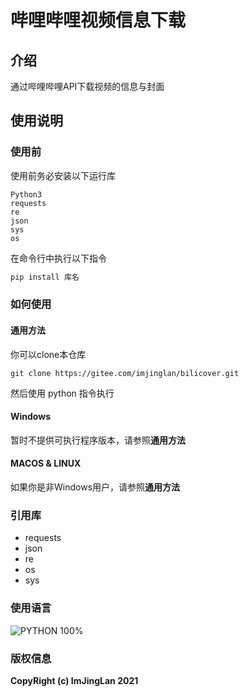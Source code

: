 # 哔哩哔哩视频信息下载

## 介绍
通过哔哩哔哩API下载视频的信息与封面

## 使用说明

### 使用前

使用前务必安装以下运行库

```
Python3
requests
re
json
sys
os
```

在命令行中执行以下指令

```python
pip install 库名
```



### 如何使用

#### 通用方法

你可以clone本仓库

```shell
git clone https://gitee.com/imjinglan/bilicover.git
```

然后使用 python 指令执行

#### Windows

暂时不提供可执行程序版本，请参照**通用方法**

#### MACOS & LINUX

如果你是非Windows用户，请参照**通用方法**



### 引用库

- requests
- json
- re
- os
- sys



### 使用语言

![PYTHON 100%](https://img.shields.io/badge/PYTHON-100%25-success?style=flat-square)

### 版权信息
**CopyRight (c) ImJingLan 2021**
